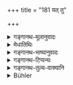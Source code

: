 +++
title = "181 यत् तु"

+++

<details><summary>गङ्गानथ-मूलानुवादः</summary>

That which is given to the trader is neither here nor there. Similarly, what is given to the Brāhmaṇa born of a remarried woman is like a libation poured on ashes.—(181)
</details>

<details><summary>मेधातिथिः</summary>

अयम् अपि पूर्ववद् व्याख्येयः । वाणिजकस्य भोजनं निषिद्धम् । न तद्देशसंनिधिः । न हि यथा पूर्वत्र वीक्ष्येति दृष्टिगोचरे देशे लक्षणया संनिधिस् तद्वद् इह तादृशं किंचिन् निबन्धनम् अस्ति । **पौनर्भवो** नवमे वक्ष्यते (म्ध् ९.१७५) ॥ ३.१७१ ॥
</details>

<details><summary>गङ्गानथ-भाष्यानुवादः</summary>

This also is to be explained as the preceding verse.

It is the *feeding* of the Trader that is prohibited, not his proximity to the place; because there is no ground for taking the words of the present verse as conveying this latter sense, as there was in the case of a previous verse (177), where the term, ‘by looking,’ was taken as indirectly indicating ‘visible place,’ and hence prohibiting the man’s proximity to the place.

The man ‘*born of the a remarried woman*’ shall be described later on, under discourse 9 (verse 175)—(181)
</details>

<details><summary>गङ्गानथ-टिप्पन्यः</summary>

This verse is quoted in *Aparārka* (p. 454).
</details>

<details><summary>गङ्गानथ-तुल्य-वाक्यानि</summary>

*Mahābhārata* (13. 90, 14).—\[Reproduces Manu.\]
</details>

<details><summary>Bühler</summary>

181	What has been given to a Brahmana who lives by trade that is not (useful) in this world and the next, and (a present) to a Brahmana born of a remarried woman (resembles) an oblation thrown into ashes.
</details>
